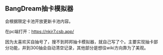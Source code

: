 ## BangDream抽卡模拟器

会根据限定卡池开放更新卡池内容。

在pc端打开：https://nkir7.csb.app/

因为太喜欢买自抽号了，搜不到邦邦抽卡模拟器，就自己写了个。主要实现抽卡部分功能，井到300抽会自动清空记录，其他部分是想往wiki方向靠为了美观。
